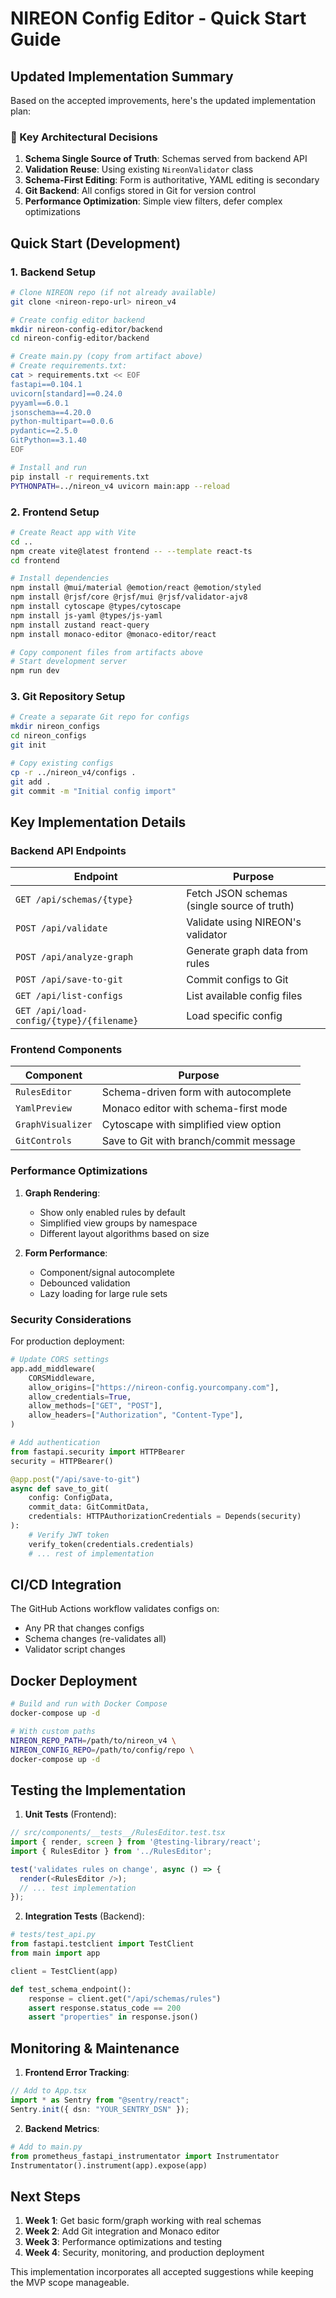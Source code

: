 # NIREON Config Editor - Quick Start Guide

## Updated Implementation Summary

Based on the accepted improvements, here's the updated implementation plan:

### 🎯 Key Architectural Decisions

1. **Schema Single Source of Truth**: Schemas served from backend API
2. **Validation Reuse**: Using existing `NireonValidator` class
3. **Schema-First Editing**: Form is authoritative, YAML editing is secondary
4. **Git Backend**: All configs stored in Git for version control
5. **Performance Optimization**: Simple view filters, defer complex optimizations

## Quick Start (Development)

### 1. Backend Setup

```bash
# Clone NIREON repo (if not already available)
git clone <nireon-repo-url> nireon_v4

# Create config editor backend
mkdir nireon-config-editor/backend
cd nireon-config-editor/backend

# Create main.py (copy from artifact above)
# Create requirements.txt:
cat > requirements.txt << EOF
fastapi==0.104.1
uvicorn[standard]==0.24.0
pyyaml==6.0.1
jsonschema==4.20.0
python-multipart==0.0.6
pydantic==2.5.0
GitPython==3.1.40
EOF

# Install and run
pip install -r requirements.txt
PYTHONPATH=../nireon_v4 uvicorn main:app --reload
```

### 2. Frontend Setup

```bash
# Create React app with Vite
cd ..
npm create vite@latest frontend -- --template react-ts
cd frontend

# Install dependencies
npm install @mui/material @emotion/react @emotion/styled
npm install @rjsf/core @rjsf/mui @rjsf/validator-ajv8
npm install cytoscape @types/cytoscape
npm install js-yaml @types/js-yaml
npm install zustand react-query
npm install monaco-editor @monaco-editor/react

# Copy component files from artifacts above
# Start development server
npm run dev
```

### 3. Git Repository Setup

```bash
# Create a separate Git repo for configs
mkdir nireon_configs
cd nireon_configs
git init

# Copy existing configs
cp -r ../nireon_v4/configs .
git add .
git commit -m "Initial config import"
```

## Key Implementation Details

### Backend API Endpoints

| Endpoint | Purpose |
|----------|---------|
| `GET /api/schemas/{type}` | Fetch JSON schemas (single source of truth) |
| `POST /api/validate` | Validate using NIREON's validator |
| `POST /api/analyze-graph` | Generate graph data from rules |
| `POST /api/save-to-git` | Commit configs to Git |
| `GET /api/list-configs` | List available config files |
| `GET /api/load-config/{type}/{filename}` | Load specific config |

### Frontend Components

| Component | Purpose |
|-----------|---------|
| `RulesEditor` | Schema-driven form with autocomplete |
| `YamlPreview` | Monaco editor with schema-first mode |
| `GraphVisualizer` | Cytoscape with simplified view option |
| `GitControls` | Save to Git with branch/commit message |

### Performance Optimizations

1. **Graph Rendering**:
   - Show only enabled rules by default
   - Simplified view groups by namespace
   - Different layout algorithms based on size

2. **Form Performance**:
   - Component/signal autocomplete
   - Debounced validation
   - Lazy loading for large rule sets

### Security Considerations

For production deployment:

```python
# Update CORS settings
app.add_middleware(
    CORSMiddleware,
    allow_origins=["https://nireon-config.yourcompany.com"],
    allow_credentials=True,
    allow_methods=["GET", "POST"],
    allow_headers=["Authorization", "Content-Type"],
)

# Add authentication
from fastapi.security import HTTPBearer
security = HTTPBearer()

@app.post("/api/save-to-git")
async def save_to_git(
    config: ConfigData,
    commit_data: GitCommitData,
    credentials: HTTPAuthorizationCredentials = Depends(security)
):
    # Verify JWT token
    verify_token(credentials.credentials)
    # ... rest of implementation
```

## CI/CD Integration

The GitHub Actions workflow validates configs on:
- Any PR that changes configs
- Schema changes (re-validates all)
- Validator script changes

## Docker Deployment

```bash
# Build and run with Docker Compose
docker-compose up -d

# With custom paths
NIREON_REPO_PATH=/path/to/nireon_v4 \
NIREON_CONFIG_REPO=/path/to/config/repo \
docker-compose up -d
```

## Testing the Implementation

1. **Unit Tests** (Frontend):
```typescript
// src/components/__tests__/RulesEditor.test.tsx
import { render, screen } from '@testing-library/react';
import { RulesEditor } from '../RulesEditor';

test('validates rules on change', async () => {
  render(<RulesEditor />);
  // ... test implementation
});
```

2. **Integration Tests** (Backend):
```python
# tests/test_api.py
from fastapi.testclient import TestClient
from main import app

client = TestClient(app)

def test_schema_endpoint():
    response = client.get("/api/schemas/rules")
    assert response.status_code == 200
    assert "properties" in response.json()
```

## Monitoring & Maintenance

1. **Frontend Error Tracking**:
```typescript
// Add to App.tsx
import * as Sentry from "@sentry/react";
Sentry.init({ dsn: "YOUR_SENTRY_DSN" });
```

2. **Backend Metrics**:
```python
# Add to main.py
from prometheus_fastapi_instrumentator import Instrumentator
Instrumentator().instrument(app).expose(app)
```

## Next Steps

1. **Week 1**: Get basic form/graph working with real schemas
2. **Week 2**: Add Git integration and Monaco editor
3. **Week 3**: Performance optimizations and testing
4. **Week 4**: Security, monitoring, and production deployment

This implementation incorporates all accepted suggestions while keeping the MVP scope manageable.
